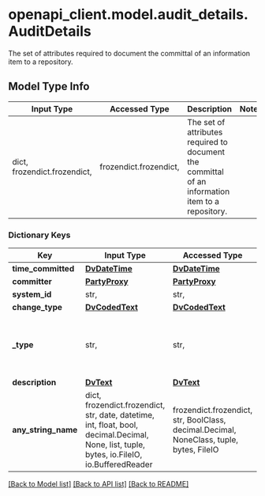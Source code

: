 # openapi_client.model.audit_details.AuditDetails

The set of attributes required to document the committal of an information item to a repository.

## Model Type Info
Input Type | Accessed Type | Description | Notes
------------ | ------------- | ------------- | -------------
dict, frozendict.frozendict,  | frozendict.frozendict,  | The set of attributes required to document the committal of an information item to a repository. | 

### Dictionary Keys
Key | Input Type | Accessed Type | Description | Notes
------------ | ------------- | ------------- | ------------- | -------------
**time_committed** | [**DvDateTime**](DvDateTime.md) | [**DvDateTime**](DvDateTime.md) |  | 
**committer** | [**PartyProxy**](PartyProxy.md) | [**PartyProxy**](PartyProxy.md) |  | 
**system_id** | str,  | str,  |  | 
**change_type** | [**DvCodedText**](DvCodedText.md) | [**DvCodedText**](DvCodedText.md) |  | 
**_type** | str,  | str,  |  | [optional] if omitted the server will use the default value of "AUDIT_DETAILS"
**description** | [**DvText**](DvText.md) | [**DvText**](DvText.md) |  | [optional] 
**any_string_name** | dict, frozendict.frozendict, str, date, datetime, int, float, bool, decimal.Decimal, None, list, tuple, bytes, io.FileIO, io.BufferedReader | frozendict.frozendict, str, BoolClass, decimal.Decimal, NoneClass, tuple, bytes, FileIO | any string name can be used but the value must be the correct type | [optional]

[[Back to Model list]](../../README.md#documentation-for-models) [[Back to API list]](../../README.md#documentation-for-api-endpoints) [[Back to README]](../../README.md)

